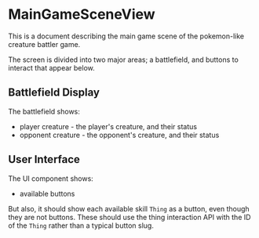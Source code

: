 # MainGameSceneView

This is a document describing the main game scene of the pokemon-like creature battler game. 

The screen is divided into two major areas; a battlefield, and buttons to interact that appear below.

## Battlefield Display

The battlefield shows:
- player creature - the player's creature, and their status
- opponent creature - the opponent's creature, and their status

## User Interface

The UI component shows:
- available buttons

But also, it should show each available skill `Thing` as a button, even though they are not buttons.  These should use the thing interaction API with the ID of the `Thing` rather than a typical button slug.